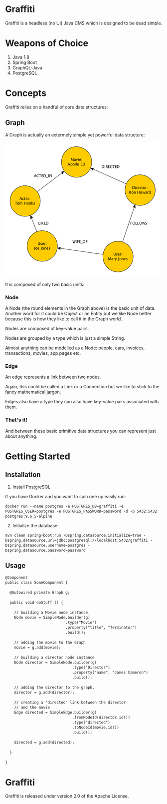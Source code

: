 # Graffiti

Graffiti is a headless (no UI) Java CMS which is designed to be dead simple. 

# Weapons of Choice

1. Java 1.8
2. Spring Boot
3. GraphQL-Java
4. PostgreSQL

# Concepts

Graffiti relies on a handful of core data structures: 

## Graph

A Graph is actually an extermely simple yet powerful data structure:

![alt text](graph.png "Graph")

It is composed of only two basic units:

### Node

A Node (the round elements in the Graph above) is the basic unit of data. Another word for it could be Object or an Entity but we like Node better because this is how they like to call it in the Graph world.

Nodes are composed of key-value pairs.

Nodes are grouped by a type which is just a simple String.

Almost anything can be modelled as a Node: people, cars, invoices, transactions, movies, app pages etc.  

### Edge

An edge represents a link between two nodes. 

Again, this could be called a Link or a Connection but we like to stick to the fancy mathematical jargon.

Edges also have a type they can also have key-value pairs associated with them.

### That's it!

And between these basic primitive data structures you can represent just about anything.

# Getting Started

## Installation

1. Install PostgreSQL

If you have Docker and you want to spin one up easily run:

```
docker run --name postgres -e POSTGRES_DB=graffiti -e POSTGRES_USER=postgres -e POSTGRES_PASSWORD=password -d -p 5432:5432 postgres:9.6.5-alpine
```

2. Initialize the database:

```
mvn clean spring-boot:run -Dspring.datasource.initialize=true -Dspring.datasource.url=jdbc:postgresql://localhost:5432/graffiti -Dspring.datasource.username=postgres -Dspring.datasource.password=password
```

## Usage 

```
@Component
public class SomeComponent {
  
  @Autowired private Graph g;

  public void doStuff () {
  
    // building a Movie node instance
    Node movie = SimpleNode.builder(g)
                           .type("Movie")
                           .property("title", "Terminator")
                           .build();
                        
    // adding the movie to the Graph
    movie = g.add(movie);
    
    // building a director node instance
    Node director = SimpleNode.builder(g)
                              .type("Director")
                              .property("name", "James Cameron")
                              .build();
                        
    // adding the director to the graph.
    director = g.add(director);
    
    // creating a "directed" link between the director
    // and the movie
    Edge directed = SimpleEdge.builder(g)
                              .fromNodeId(director.id())
                              .type("directed")
                              .toNodeId(movie.id())
                              .build();
    
    directed = g.add(directed);
    
  }

}

```

# Graffiti

Graffiti is released under version 2.0 of the Apache License.
